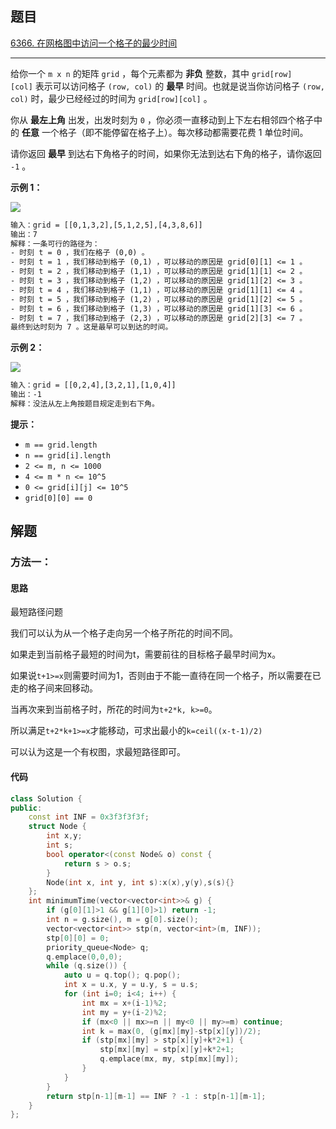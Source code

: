 ## 题目

[6366. 在网格图中访问一个格子的最少时间](https://leetcode.cn/problems/minimum-time-to-visit-a-cell-in-a-grid/)

---

给你一个 `m x n` 的矩阵 `grid` ，每个元素都为 **非负** 整数，其中 `grid[row][col]` 表示可以访问格子 `(row, col)` 的 **最早** 时间。也就是说当你访问格子 `(row, col)` 时，最少已经经过的时间为 `grid[row][col]` 。

你从 **最左上角** 出发，出发时刻为 `0` ，你必须一直移动到上下左右相邻四个格子中的 **任意** 一个格子（即不能停留在格子上）。每次移动都需要花费 1 单位时间。

请你返回 **最早** 到达右下角格子的时间，如果你无法到达右下角的格子，请你返回 `-1` 。

  

**示例 1：**

![](https://assets.leetcode.com/uploads/2023/02/14/yetgriddrawio-8.png)

```txt
输入：grid = [[0,1,3,2],[5,1,2,5],[4,3,8,6]]
输出：7
解释：一条可行的路径为：
- 时刻 t = 0 ，我们在格子 (0,0) 。
- 时刻 t = 1 ，我们移动到格子 (0,1) ，可以移动的原因是 grid[0][1] <= 1 。
- 时刻 t = 2 ，我们移动到格子 (1,1) ，可以移动的原因是 grid[1][1] <= 2 。
- 时刻 t = 3 ，我们移动到格子 (1,2) ，可以移动的原因是 grid[1][2] <= 3 。
- 时刻 t = 4 ，我们移动到格子 (1,1) ，可以移动的原因是 grid[1][1] <= 4 。
- 时刻 t = 5 ，我们移动到格子 (1,2) ，可以移动的原因是 grid[1][2] <= 5 。
- 时刻 t = 6 ，我们移动到格子 (1,3) ，可以移动的原因是 grid[1][3] <= 6 。
- 时刻 t = 7 ，我们移动到格子 (2,3) ，可以移动的原因是 grid[2][3] <= 7 。
最终到达时刻为 7 。这是最早可以到达的时间。
```

**示例 2：**

![](https://assets.leetcode.com/uploads/2023/02/14/yetgriddrawio-9.png)

```txt
输入：grid = [[0,2,4],[3,2,1],[1,0,4]]
输出：-1
解释：没法从左上角按题目规定走到右下角。
```
  

**提示：**

-   `m == grid.length`
-   `n == grid[i].length`
-   `2 <= m, n <= 1000`
-   `4 <= m * n <= 10^5`
-   `0 <= grid[i][j] <= 10^5`
-   `grid[0][0] == 0`

  

## 解题

### 方法一：

#### 思路

最短路径问题

我们可以认为从一个格子走向另一个格子所花的时间不同。

如果走到当前格子最短的时间为t，需要前往的目标格子最早时间为x。

如果说`t+1>=x`则需要时间为1，否则由于不能一直待在同一个格子，所以需要在已走的格子间来回移动。

当再次来到当前格子时，所花的时间为`t+2*k, k>=0`。

所以满足`t+2*k+1>=x`才能移动，可求出最小的`k=ceil((x-t-1)/2)`

可以认为这是一个有权图，求最短路径即可。

#### 代码

```cpp
class Solution {
public:
    const int INF = 0x3f3f3f3f;
    struct Node {
        int x,y;
        int s;
        bool operator<(const Node& o) const {
            return s > o.s;
        }
        Node(int x, int y, int s):x(x),y(y),s(s){}
    };
    int minimumTime(vector<vector<int>>& g) {
        if (g[0][1]>1 && g[1][0]>1) return -1;
        int n = g.size(), m = g[0].size();
        vector<vector<int>> stp(n, vector<int>(m, INF));
        stp[0][0] = 0;
        priority_queue<Node> q;
        q.emplace(0,0,0); 
        while (q.size()) {
            auto u = q.top(); q.pop();
            int x = u.x, y = u.y, s = u.s;
            for (int i=0; i<4; i++) {
                int mx = x+(i-1)%2;
                int my = y+(i-2)%2;
                if (mx<0 || mx>=n || my<0 || my>=m) continue;
                int k = max(0, (g[mx][my]-stp[x][y])/2);
                if (stp[mx][my] > stp[x][y]+k*2+1) {
                    stp[mx][my] = stp[x][y]+k*2+1;
                    q.emplace(mx, my, stp[mx][my]);
                }
            }
        }
        return stp[n-1][m-1] == INF ? -1 : stp[n-1][m-1];
    }
};
```